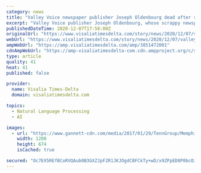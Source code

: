 ```yaml
---
category: news
title: "Valley Voice newspaper publisher Joseph Oldenbourg dead after sudden illness"
excerpt: "Valley Voice publisher Joseph Oldenbourg, whose scrappy newspaper took on both concrete and eccentric causes, died Friday after a sudden illness."
publishedDateTime: 2020-12-07T17:58:00Z
originalUrl: "https://www.visaliatimesdelta.com/story/news/2020/12/07/valley-voice-publisher-dead-after-sudden-illness/3851472001/"
webUrl: "https://www.visaliatimesdelta.com/story/news/2020/12/07/valley-voice-publisher-dead-after-sudden-illness/3851472001/"
ampWebUrl: "https://amp.visaliatimesdelta.com/amp/3851472001"
cdnAmpWebUrl: "https://amp-visaliatimesdelta-com.cdn.ampproject.org/c/s/amp.visaliatimesdelta.com/amp/3851472001"
type: article
quality: 41
heat: 41
published: false

provider:
  name: Visalia Times-Delta
  domain: visaliatimesdelta.com

topics:
  - Natural Language Processing
  - AI

images:
  - url: "https://www.gannett-cdn.com/media/2017/01/29/TennGroup/Memphis/636212812850925219-obit-candle.jpg?auto=webp&crop=130,73,x0,y28&format=pjpg&width=1200"
    width: 1200
    height: 674
    isCached: true

secured: "Oc7EX5REfBCoRVQAub0B3GXZJpF2R1JKJOgdCBFCkTy+wD/x9ZPpED8P0bcOiueWrcVoNCi+C25AoM5Dja8I1Km+W/Y3EcqpfOCfXJJI3H0EjOBIP8Wfj8C8Z9QGS4Ipx89b4m6uc59pTnip1uK1hm0+lTAdMAJcWSLNsH32hAkZoX86eT0rV7fNQtGFNzRCE2MIYwrmIyizx3u2DVH1DMS5hfvpqUkPMcUlgDrve+4yqgNmvujhRKQSc3an7GcWxZTHdDUcVRU05gctlpE9++QVLJZkLL/tnpVRplNFJS6iOcagFDW0gaOONLC6om4D6Uyi4d0tDKl1BZyVMoTBi/+0WcPGiDRm/ocdwhrJjBw=;keqwcF6wlKIrjnKJ5OloIQ=="
---
```



